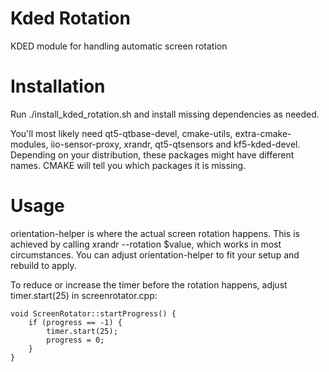 # Kded Rotation

KDED module for handling automatic screen rotation

# Installation

Run ./install_kded_rotation.sh and install missing dependencies as needed. 

You'll most likely need qt5-qtbase-devel, cmake-utils, extra-cmake-modules, iio-sensor-proxy, xrandr, qt5-qtsensors and kf5-kded-devel. Depending on your distribution, these packages might have different names. CMAKE will tell you which packages it is missing.

# Usage

orientation-helper is where the actual screen rotation happens. This is achieved by calling xrandr --rotation $value, which works in most circumstances. You can adjust orientation-helper to fit your setup and rebuild to apply.

To reduce or increase the timer before the rotation happens, adjust timer.start(25) in screenrotator.cpp:

```
void ScreenRotator::startProgress() {
	if (progress == -1) {
		timer.start(25);
		progress = 0;
	}
}
```
